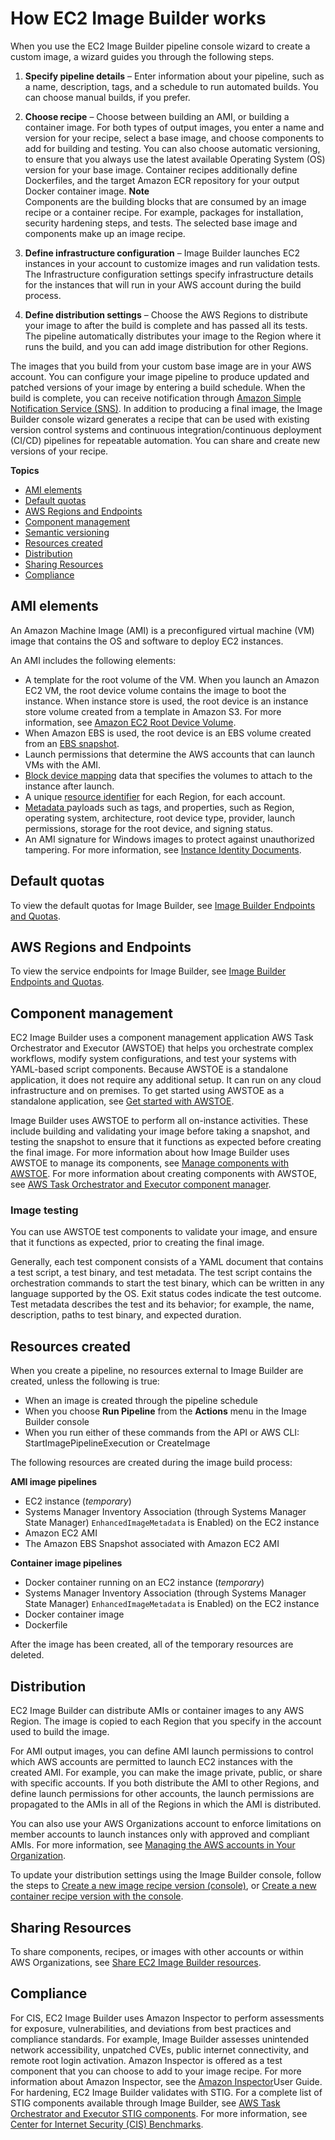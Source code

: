 # How EC2 Image Builder works<a name="how-image-builder-works"></a>

When you use the EC2 Image Builder pipeline console wizard to create a custom image, a wizard guides you through the following steps\.

1. **Specify pipeline details** – Enter information about your pipeline, such as a name, description, tags, and a schedule to run automated builds\. You can choose manual builds, if you prefer\.

1. **Choose recipe** – Choose between building an AMI, or building a container image\. For both types of output images, you enter a name and version for your recipe, select a base image, and choose components to add for building and testing\. You can also choose automatic versioning, to ensure that you always use the latest available Operating System \(OS\) version for your base image\. Container recipes additionally define Dockerfiles, and the target Amazon ECR repository for your output Docker container image\.
**Note**  
Components are the building blocks that are consumed by an image recipe or a container recipe\. For example, packages for installation, security hardening steps, and tests\. The selected base image and components make up an image recipe\.

1. **Define infrastructure configuration** – Image Builder launches EC2 instances in your account to customize images and run validation tests\. The Infrastructure configuration settings specify infrastructure details for the instances that will run in your AWS account during the build process\.

1. **Define distribution settings** – Choose the AWS Regions to distribute your image to after the build is complete and has passed all its tests\. The pipeline automatically distributes your image to the Region where it runs the build, and you can add image distribution for other Regions\.

The images that you build from your custom base image are in your AWS account\. You can configure your image pipeline to produce updated and patched versions of your image by entering a build schedule\. When the build is complete, you can receive notification through [Amazon Simple Notification Service \(SNS\)](https://docs.aws.amazon.com/sns/latest/dg/welcome.html)\. In addition to producing a final image, the Image Builder console wizard generates a recipe that can be used with existing version control systems and continuous integration/continuous deployment \(CI/CD\) pipelines for repeatable automation\. You can share and create new versions of your recipe\.

**Topics**
+ [AMI elements](#ami-image-elements)
+ [Default quotas](#image-builder-default-limits)
+ [AWS Regions and Endpoints](#image-builder-regions)
+ [Component management](#ibhow-component-management)
+ [Semantic versioning](ibhow-semantic-versioning.md)
+ [Resources created](#image-builder-resources)
+ [Distribution](#image-builder-distribution)
+ [Sharing Resources](#ibhow-sharing)
+ [Compliance](#ibhow-compliance)

## AMI elements<a name="ami-image-elements"></a>

An Amazon Machine Image \(AMI\) is a preconfigured virtual machine \(VM\) image that contains the OS and software to deploy EC2 instances\.

An AMI includes the following elements:
+ A template for the root volume of the VM\. When you launch an Amazon EC2 VM, the root device volume contains the image to boot the instance\. When instance store is used, the root device is an instance store volume created from a template in Amazon S3\. For more information, see [Amazon EC2 Root Device Volume](https://docs.aws.amazon.com/AWSEC2/latest/UserGuide/RootDeviceStorage.html)\. 
+ When Amazon EBS is used, the root device is an EBS volume created from an [EBS snapshot](https://docs.aws.amazon.com/AWSEC2/latest/UserGuide/EBSSnapshots.html)\.
+ Launch permissions that determine the AWS accounts that can launch VMs with the AMI\.
+ [Block device mapping](https://docs.aws.amazon.com/AWSEC2/latest/UserGuide/block-device-mapping-concepts.html) data that specifies the volumes to attach to the instance after launch\.
+ A unique [resource identifier](https://docs.aws.amazon.com/AWSEC2/latest/UserGuide/resource-ids.html) for each Region, for each account\.
+ [Metadata ](https://docs.aws.amazon.com/AWSEC2/latest/UserGuide/ec2-instance-metadata.html)payloads such as tags, and properties, such as Region, operating system, architecture, root device type, provider, launch permissions, storage for the root device, and signing status\.
+ An AMI signature for Windows images to protect against unauthorized tampering\. For more information, see [Instance Identity Documents](https://docs.aws.amazon.com/AWSEC2/latest/WindowsGuide/instance-identity-documents.html)\.

## Default quotas<a name="image-builder-default-limits"></a>

To view the default quotas for Image Builder, see [Image Builder Endpoints and Quotas](https://docs.aws.amazon.com/general/latest/gr/imagebuilder.html)\. 

## AWS Regions and Endpoints<a name="image-builder-regions"></a>

To view the service endpoints for Image Builder, see [Image Builder Endpoints and Quotas](https://docs.aws.amazon.com/general/latest/gr/imagebuilder.html)\.

## Component management<a name="ibhow-component-management"></a>

EC2 Image Builder uses a component management application AWS Task Orchestrator and Executor \(AWSTOE\) that helps you orchestrate complex workflows, modify system configurations, and test your systems with YAML\-based script components\. Because AWSTOE is a standalone application, it does not require any additional setup\. It can run on any cloud infrastructure and on premises\. To get started using AWSTOE as a standalone application, see [Get started with AWSTOE](toe-get-started.md)\.

Image Builder uses AWSTOE to perform all on\-instance activities\. These include building and validating your image before taking a snapshot, and testing the snapshot to ensure that it functions as expected before creating the final image\. For more information about how Image Builder uses AWSTOE to manage its components, see [Manage components with AWSTOE](manage-components.md)\. For more information about creating components with AWSTOE, see [AWS Task Orchestrator and Executor component manager](toe-component-manager.md)\.

### Image testing<a name="ibhow-testing"></a>

You can use AWSTOE test components to validate your image, and ensure that it functions as expected, prior to creating the final image\.

Generally, each test component consists of a YAML document that contains a test script, a test binary, and test metadata\. The test script contains the orchestration commands to start the test binary, which can be written in any language supported by the OS\. Exit status codes indicate the test outcome\. Test metadata describes the test and its behavior; for example, the name, description, paths to test binary, and expected duration\.

## Resources created<a name="image-builder-resources"></a>

When you create a pipeline, no resources external to Image Builder are created, unless the following is true: 
+ When an image is created through the pipeline schedule
+ When you choose **Run Pipeline** from the **Actions** menu in the Image Builder console
+ When you run either of these commands from the API or AWS CLI: StartImagePipelineExecution or CreateImage

The following resources are created during the image build process:

**AMI image pipelines**
+ EC2 instance \(*temporary*\)
+ Systems Manager Inventory Association \(through Systems Manager State Manager\) `EnhancedImageMetadata` is Enabled\) on the EC2 instance
+ Amazon EC2 AMI
+ The Amazon EBS Snapshot associated with Amazon EC2 AMI

**Container image pipelines**
+ Docker container running on an EC2 instance \(*temporary*\)
+ Systems Manager Inventory Association \(through Systems Manager State Manager\) `EnhancedImageMetadata` is Enabled\) on the EC2 instance
+ Docker container image
+ Dockerfile

After the image has been created, all of the temporary resources are deleted\.

## Distribution<a name="image-builder-distribution"></a>

EC2 Image Builder can distribute AMIs or container images to any AWS Region\. The image is copied to each Region that you specify in the account used to build the image\.

For AMI output images, you can define AMI launch permissions to control which AWS accounts are permitted to launch EC2 instances with the created AMI\. For example, you can make the image private, public, or share with specific accounts\. If you both distribute the AMI to other Regions, and define launch permissions for other accounts, the launch permissions are propagated to the AMIs in all of the Regions in which the AMI is distributed\.

You can also use your AWS Organizations account to enforce limitations on member accounts to launch instances only with approved and compliant AMIs\. For more information, see [Managing the AWS accounts in Your Organization](https://docs.aws.amazon.com/organizations/latest/userguide/orgs_manage_accounts.html)\.

To update your distribution settings using the Image Builder console, follow the steps to [Create a new image recipe version \(console\)](create-image-recipes.md#create-image-recipe-version-console), or [Create a new container recipe version with the console](create-container-recipes.md#create-container-recipe-version)\.

## Sharing Resources<a name="ibhow-sharing"></a>

To share components, recipes, or images with other accounts or within AWS Organizations, see [Share EC2 Image Builder resources](manage-shared-resources.md)\.

## Compliance<a name="ibhow-compliance"></a>

For CIS, EC2 Image Builder uses Amazon Inspector to perform assessments for exposure, vulnerabilities, and deviations from best practices and compliance standards\. For example, Image Builder assesses unintended network accessibility, unpatched CVEs, public internet connectivity, and remote root login activation\. Amazon Inspector is offered as a test component that you can choose to add to your image recipe\. For more information about Amazon Inspector, see the [Amazon Inspector](https://docs.aws.amazon.com/inspector/latest/userguide/inspector_introduction.html)User Guide\. For hardening, EC2 Image Builder validates with STIG\. For a complete list of STIG components available through Image Builder, see [AWS Task Orchestrator and Executor STIG components](toe-stig.md)\. For more information, see [Center for Internet Security \(CIS\) Benchmarks](https://docs.aws.amazon.com/inspector/latest/userguide/inspector_cis.html)\.